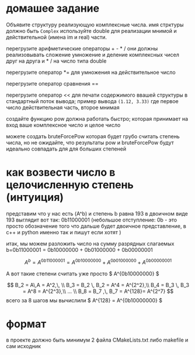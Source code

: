 # домашее задание  
Объявите структуру реализующую комплексные числа.
имя стрктуры должно быть `Complex`
используйте double для реализации мнимой и действительной (имена im  и real) части.


перегрузите арифметические операторы + - * /  они должны реализовывать сложение умножение и деление комплексных чисел друг на друга и * / на число типа double  

перегрузите оператор *= для умножения на действительное число 

перегрузите оператор сравнения == 

перегрузите оператор << для печати содержимого ввашей структуры в стандартный поток вывода; пример вывода `(1.12, 3.33)` где первое число действительная часть, второе мнимая 


создайте функцию pow должна работать быстро;
которая принимает на вход ваше комплексное число и целое число 

можете создать bruteForcePow которая будет грубо считать степень числа, но не ожидайте, что результаты pow и bruteForcePow будут идеально совпадать для для больших степеней



# как возвести число в целочисленную степень (интуиция) 



представим что у нас есть (A^b) и степень b равна 193 
в двоичном виде 193 выглядит вот так: 0b11000001  (небольшое отступление: 0b - это просто обозначение того что дальше будет двоичное представление, в с++ и python именно так и пишут если хотят )

итак, мы можем разложить число на сумму разрядных слагаемых b=0b11000001 = 0b10000000 + 0b01000000 + 0b00000001 

$$ A^b = A^{0b11000001} = A^{0b10000000} + A^{0b01000000} + A^{0b00000001} $$


А вот такие степени считать уже просто  $ A^{0b10000000} $

$$ 
B_2 = A\,A = A^2,\, \\
B_3 = B_2 \, B_2 = A^4 = A^{2^2},\\
B_4 = B_3 \, B_3 = A^8 = A^{2^3},\\
 ... \\
В_8 = B_7 ,\, B_7 = A^{128}= A^{2^7} 
$$ 
всего за 8 шагов мы вычислили $ A^{128} = A^{0b10000000} $


# формат 
 в проекте должно быть минимум 2 файла
 CMakeLists.txt либо makefile и сам исходник 